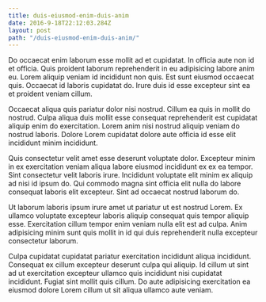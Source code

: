 ```yaml
---
title: duis-eiusmod-enim-duis-anim
date: 2016-9-18T22:12:03.284Z
layout: post
path: "/duis-eiusmod-enim-duis-anim/"
---
```


Do occaecat enim laborum esse mollit ad et cupidatat. In officia aute non id et officia. Quis proident laborum reprehenderit in eu adipisicing labore anim eu. Lorem aliquip veniam id incididunt non quis. Est sunt eiusmod occaecat quis. Occaecat id laboris cupidatat do. Irure duis id esse excepteur sint ea et proident veniam cillum.

Occaecat aliqua quis pariatur dolor nisi nostrud. Cillum ea quis in mollit do nostrud. Culpa aliqua duis mollit esse consequat reprehenderit est cupidatat aliquip enim do exercitation. Lorem anim nisi nostrud aliquip veniam do nostrud laboris. Dolore Lorem cupidatat dolore aute officia id esse elit incididunt minim incididunt.

Quis consectetur velit amet esse deserunt voluptate dolor. Excepteur minim in ex exercitation veniam aliqua labore eiusmod incididunt ex ex ea tempor. Sint consectetur velit laboris irure. Incididunt voluptate elit minim ex aliquip ad nisi id ipsum do. Qui commodo magna sint officia elit nulla do labore consequat laboris elit excepteur. Sint ad occaecat nostrud laborum do.

Ut laborum laboris ipsum irure amet ut pariatur ut est nostrud Lorem. Ex ullamco voluptate excepteur laboris aliquip consequat quis tempor aliquip esse. Exercitation cillum tempor enim veniam nulla elit est ad culpa. Anim adipisicing minim sunt quis mollit in id qui duis reprehenderit nulla excepteur consectetur laborum.

Culpa cupidatat cupidatat pariatur exercitation incididunt aliqua incididunt. Consequat ex cillum excepteur deserunt culpa qui aliquip. Id cillum ut sint ad ut exercitation excepteur ullamco quis incididunt nisi cupidatat incididunt. Fugiat sint mollit quis cillum. Do aute adipisicing exercitation ea eiusmod dolore Lorem cillum ut sit aliqua ullamco aute veniam.